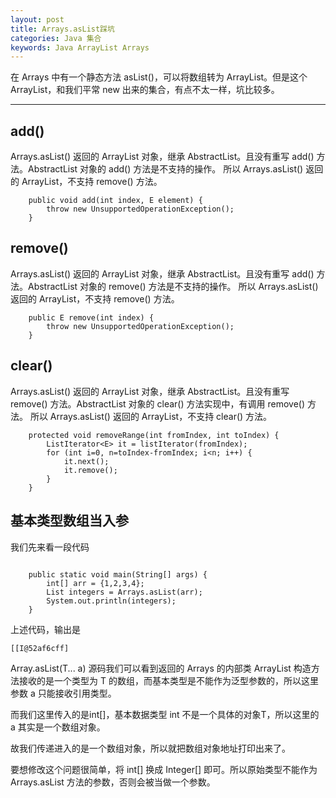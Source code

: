 ```yaml
---
layout: post
title: Arrays.asList踩坑
categories: Java 集合
keywords: Java ArrayList Arrays
---
```


在 Arrays 中有一个静态方法 asList()，可以将数组转为 ArrayList。但是这个 ArrayList，和我们平常 new
出来的集合，有点不太一样，坑比较多。

---

## add()
Arrays.asList() 返回的 ArrayList 对象，继承 AbstractList。且没有重写 add() 方法。AbstractList 对象的 add() 方法是不支持的操作。 所以 Arrays.asList() 返回的 ArrayList，不支持 remove() 方法。

```
    public void add(int index, E element) {
        throw new UnsupportedOperationException();
    }
```

## remove()
Arrays.asList() 返回的 ArrayList 对象，继承 AbstractList。且没有重写 add() 方法。AbstractList 对象的 remove() 方法是不支持的操作。 所以 Arrays.asList() 返回的 ArrayList，不支持 remove() 方法。

```
    public E remove(int index) {
        throw new UnsupportedOperationException();
    }
```

## clear()
Arrays.asList() 返回的 ArrayList 对象，继承 AbstractList。且没有重写 remove() 方法。AbstractList 对象的 clear() 方法实现中，有调用 remove() 方法。 所以 Arrays.asList() 返回的 ArrayList，不支持 clear() 方法。

```
    protected void removeRange(int fromIndex, int toIndex) {
        ListIterator<E> it = listIterator(fromIndex);
        for (int i=0, n=toIndex-fromIndex; i<n; i++) {
            it.next();
            it.remove();
        }
    }
```

## 基本类型数组当入参

我们先来看一段代码

```

    public static void main(String[] args) {
        int[] arr = {1,2,3,4};
        List integers = Arrays.asList(arr);
        System.out.println(integers);
    }

```

上述代码，输出是

```
[[I@52af6cff]
```

Array.asList(T... a) 源码我们可以看到返回的 Arrays 的内部类 ArrayList 构造方法接收的是一个类型为 T 的数组，而基本类型是不能作为泛型参数的，所以这里参数 a 只能接收引用类型。

而我们这里传入的是int[]，基本数据类型 int 不是一个具体的对象T，所以这里的 a 其实是一个数组对象。

故我们传递进入的是一个数组对象，所以就把数组对象地址打印出来了。

要想修改这个问题很简单，将 int[] 换成 Integer[] 即可。所以原始类型不能作为 Arrays.asList 方法的参数，否则会被当做一个参数。



